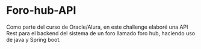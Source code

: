 # Foro-hub-API
Como parte del curso de Oracle/Alura, en este challenge elaboré una API Rest para el backend del sistema de un foro llamado foro hub, haciendo uso de java y Spring boot.
